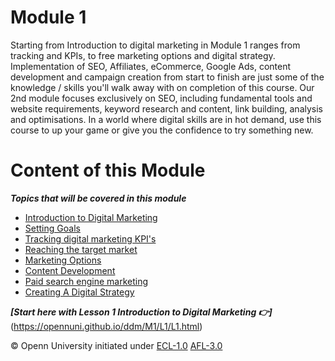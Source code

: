 # Module 1

 Starting from Introduction to digital marketing in Module 1 ranges from tracking and KPIs, to free marketing options and digital strategy. Implementation of SEO, Affiliates, eCommerce, Google Ads, content development and campaign creation from start to finish are just some of the knowledge / skills you'll walk away with on completion of this course. Our 2nd module focuses exclusively on SEO, including fundamental tools and website requirements, keyword research and content, link building, analysis and optimisations. In a world where digital skills are in hot demand, use this course to up your game or give you the confidence to try something new.

# Content of this Module

***Topics that will be covered in this module***

- [Introduction to Digital Marketing](https://opennuni.github.io/ddm/M1/L1/L1.html)
- [Setting Goals](https://opennuni.github.io/ddm/M1/L2/L2.html)
- [Tracking digital marketing KPI's](https://opennuni.github.io/ddm/M1/L3/L3.html)
- [Reaching the target market](https://opennuni.github.io/ddm/M1/L4/L4.html)
- [Marketing Options](https://opennuni.github.io/ddm/M1/L5/L5.html)
- [Content Development](https://opennuni.github.io/ddm/M1/L6/L6.html)
- [Paid search engine marketing](https://opennuni.github.io/ddm/M1/L7/L7.html)
- [Creating A Digital Strategy](https://opennuni.github.io/ddm/M1/L8/L8.html)

***[Start here with Lesson 1 Introduction to Digital Marketing 👉]***(https://opennuni.github.io/ddm/M1/L1/L1.html)

© Openn University initiated under [ECL-1.0](#) [AFL-3.0](#) 